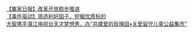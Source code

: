   
[【赢家日报】改革开放稳步推进](http://www.dianyue.me/archives/080/dpptyp7a6uj3dkbk/)  
[【事件驱动】筛选利好因子，挖掘优质标的](http://www.dianyue.me/archives/080/nmvyj8eln463a3t3/)  
[大智携手湛江电视台天才梦想秀，办“共建爱的玫瑰园•关爱留守儿童公益集市”](http://www.dianyue.me/archives/107/kfkt20cn89785mn7/)
